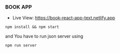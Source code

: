 ### BOOK APP

- Live View: https://book-react-app-text.netlify.app

```
npm install && npm start
```

and You have to run json server using 
```
npm run server
```